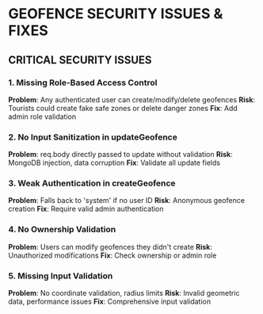 # GEOFENCE SECURITY ISSUES & FIXES

## CRITICAL SECURITY ISSUES

### 1. Missing Role-Based Access Control
**Problem**: Any authenticated user can create/modify/delete geofences
**Risk**: Tourists could create fake safe zones or delete danger zones
**Fix**: Add admin role validation

### 2. No Input Sanitization in updateGeofence
**Problem**: req.body directly passed to update without validation
**Risk**: MongoDB injection, data corruption
**Fix**: Validate all update fields

### 3. Weak Authentication in createGeofence
**Problem**: Falls back to 'system' if no user ID
**Risk**: Anonymous geofence creation
**Fix**: Require valid admin authentication

### 4. No Ownership Validation
**Problem**: Users can modify geofences they didn't create
**Risk**: Unauthorized modifications
**Fix**: Check ownership or admin role

### 5. Missing Input Validation
**Problem**: No coordinate validation, radius limits
**Risk**: Invalid geometric data, performance issues
**Fix**: Comprehensive input validation